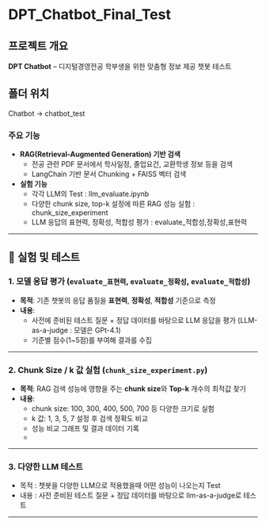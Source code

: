 # DPT_Chatbot_Final_Test

## 프로젝트 개요
**DPT Chatbot** – 디지털경영전공 학부생을 위한 맞춤형 정보 제공 챗봇 테스트

## 폴더 위치
Chatbot -> chatbot_test

### 주요 기능
- **RAG(Retrieval-Augmented Generation) 기반 검색**
  - 전공 관련 PDF 문서에서 학사일정, 졸업요건, 교환학생 정보 등을 검색
  - LangChain 기반 문서 Chunking + FAISS 벡터 검색
- **실험 기능**
  - 각각 LLM의 Test : llm_evaluate.ipynb
  - 다양한 chunk size, top-k 설정에 따른 RAG 성능 실험 : chunk_size_experiment
  - LLM 응답의 표현력, 정확성, 적합성 평가 : evaluate_적합성,정확성,표현력

---

## 🧪 실험 및 테스트

### 1. 모델 응답 평가 (`evaluate_표현력`, `evaluate_정확성`, `evaluate_적합성`)
- **목적**: 기존 챗봇의 응답 품질을 **표현력**, **정확성**, **적합성** 기준으로 측정
- **내용**:
  - 사전에 준비된 테스트 질문 + 정답 데이터를 바탕으로 LLM 응답을 평가 (LLM-as-a-judge : 모델은 GPt-4.1)
  - 기준별 점수(1~5점)를 부여해 결과를 수집

---

### 2. Chunk Size / k 값 실험 (`chunk_size_experiment.py`)
- **목적**: RAG 검색 성능에 영향을 주는 **chunk size**와 **Top-k** 개수의 최적값 찾기
- **내용**:
  - chunk size: 100, 300, 400, 500, 700 등 다양한 크기로 실험
  - k 값: 1, 3, 5, 7 설정 후 검색 정확도 비교
  - 성능 비교 그래프 및 결과 데이터 기록
  - 
---

### 3. 다양한 LLM 테스트
  - 목적 : 챗봇을 다양한 LLM으로 적용했을때 어떤 성능이 나오는지 Test
  - 내용 : 사전 준비된 테스트 질문 + 정답 데이터를 바탕으로 llm-as-a-judge로 테스트

---

